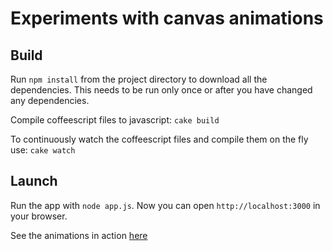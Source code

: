 Experiments with canvas animations
==================================
Build
-----
Run ```npm install``` from the project directory to download all the dependencies. This needs to be run only once or after you have changed any dependencies.

Compile coffeescript files to javascript:
```cake build```

To continuously watch the coffeescript files and compile them on the fly use:
```cake watch```

Launch
------
Run the app with ```node app.js```. Now you can open ```http://localhost:3000``` in your browser.

See the animations in action [here](http://canvas-experiments.herokuapp.com/MST.html "Canvas Animations")

